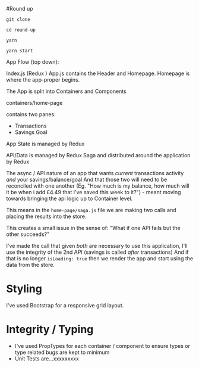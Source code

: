 #Round up

`git clone`

`cd round-up`

`yarn`

`yarn start`


App Flow (top down):

Index.js (Redux )
App.js contains the Header and Homepage.
Homepage is where the app-proper begins.

The App is split into Containers and Components

containers/home-page

contains two panes:

  - Transactions
  - Savings Goal

App State is managed by Redux

API/Data is managed by Redux Saga and distributed around the application by Redux

The async / API nature of an app that wants *current* transactions activity *and* your savings/balance/goal
And that those two will need to be reconciled with one another (Eg. "How much is my balance, how much will it be when i add 
£4.49 that I've saved this week to it?") - meant moving towards bringing the api logic up to Container level.

This means in the `home-page/saga.js` file we are making two calls and placing the results into the store.

This creates a small issue in the sense of: "What if one API fails but the other succeeds?"

I've made the call that given *both* are necessary to use this application, I'll use the integrity of the 2nd API (savings is called *after* transactions)
And if that is no longer `isLoading: true` then we render the app and start using the data from the store.




# Styling
I've used Bootstrap for a responsive grid layout.

# Integrity / Typing
- I've used PropTypes for each container / component to ensure types or type related bugs are kept to minimum
- Unit Tests are...xxxxxxxxx
